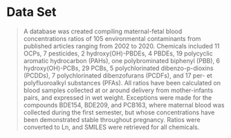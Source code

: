 # Data Set

 
> A database was created compiling maternal-fetal blood concentrations ratios of 105 environmental contaminants from published articles ranging from 2002 to 2020. Chemicals included 11 OCPs, 7 pesticides, 2 hydroxy(OH)-PBDEs, 4 PBDEs, 19 polycyclic aromatic hydrocarbon (PAHs), one polybrominated biphenyl (PBB), 6 hydroxy(OH)-PCBs, 29 PCBs, 5 polychlorinated dibenzo-p-dioxins (PCDDs), 7 polychlorinated dibenzofurans (PCDFs), and 17 per- et polyfluoroalkyl substances (PFAs). All ratios have been calculated on blood samples collected at or around delivery from mother-infants pairs, and expressed in wet weight. Exceptions were made for the compounds BDE154, BDE209, and PCB163, where maternal blood was collected during the first semester, but whose concentrations have been demonstrated stable throughout pregnancy. Ratios were converted to Ln, and SMILES were retrieved for all chemicals.
